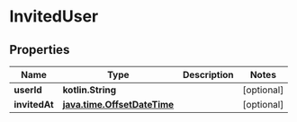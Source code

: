 
# InvitedUser

## Properties
Name | Type | Description | Notes
------------ | ------------- | ------------- | -------------
**userId** | **kotlin.String** |  |  [optional]
**invitedAt** | [**java.time.OffsetDateTime**](java.time.OffsetDateTime.md) |  |  [optional]



